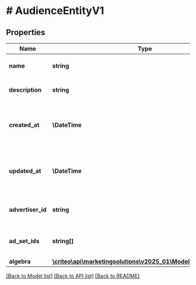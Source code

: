 # # AudienceEntityV1

## Properties

Name | Type | Description | Notes
------------ | ------------- | ------------- | -------------
**name** | **string** | Name of the audience | [optional]
**description** | **string** | Description of the audience | [optional]
**created_at** | **\DateTime** | ISO-8601 timestamp in UTC of audience creation (read-only) | [optional]
**updated_at** | **\DateTime** | ISO-8601 timestamp in UTC of audience update (read-only) | [optional]
**advertiser_id** | **string** | Advertiser associated to the audience | [optional]
**ad_set_ids** | **string[]** | Ad sets associated to the audience | [optional]
**algebra** | [**\criteo\api\marketingsolutions\v2025_01\Model\AlgebraNodeV1**](AlgebraNodeV1.md) |  | [optional]

[[Back to Model list]](../../README.md#models) [[Back to API list]](../../README.md#endpoints) [[Back to README]](../../README.md)
